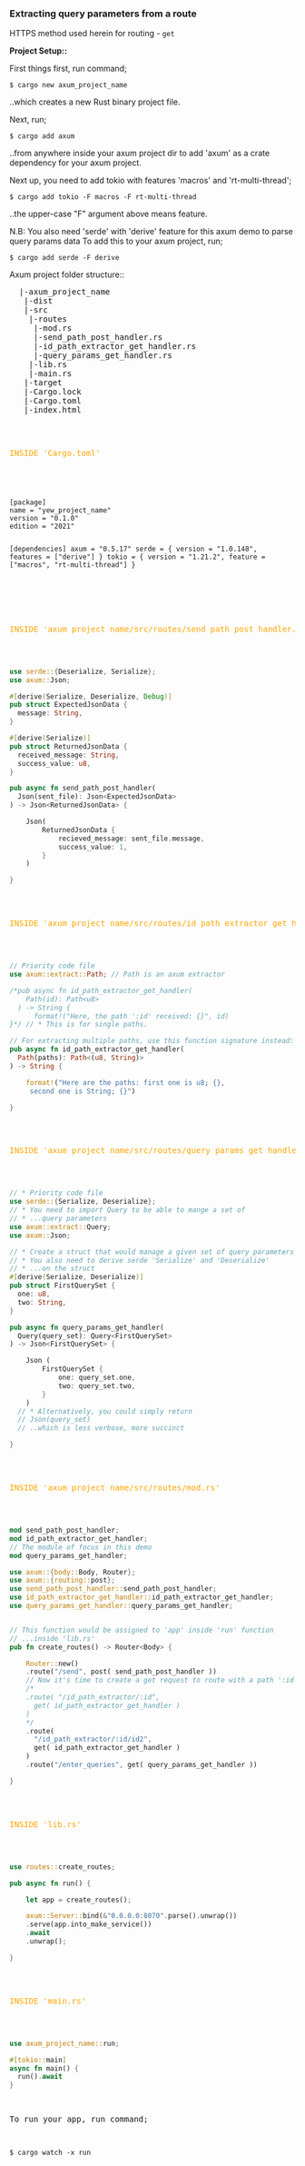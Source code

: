 ### Extracting query parameters from a route

HTTPS method used herein for routing - `get`

<b>Project Setup::</b>

First things first, run command;

```
$ cargo new axum_project_name
```

..which creates a new Rust binary project file.

Next, run;

```
$ cargo add axum
```

..from anywhere inside your axum project dir to add 'axum' as a crate dependency for your axum project.

Next up, you need to add tokio with features 'macros' and 'rt-multi-thread';

```
$ cargo add tokio -F macros -F rt-multi-thread
```

..the upper-case "F" argument above means feature.

N.B: You also need 'serde' with 'derive' feature for this axum demo to parse query params data
To add this to your axum project, run;

```
$ cargo add serde -F derive
```

Axum project folder structure::

<pre>
  |-axum_project_name
   |-dist
   |-src
    |-routes
     |-mod.rs
     |-send_path_post_handler.rs
     |-id_path_extractor_get_handler.rs
     |-query_params_get_handler.rs
    |-lib.rs
    |-main.rs
   |-target
   |-Cargo.lock
   |-Cargo.toml
   |-index.html
<pre>

  <pre style="color:orange;">INSIDE 'Cargo.toml'</pre>

<code>
<pre>
[package]
name = "yew_project_name"
version = "0.1.0"
edition = "2021"
  
[dependencies]
axum = "0.5.17"
serde = { version = "1.0.148", features = ["derive"] }
tokio = { version = "1.21.2", feature = ["macros", "rt-multi-thread"] }
</pre>
</code>

  <pre style="color:orange;">INSIDE 'axum_project_name/src/routes/send_path_post_handler.rs'</pre>

```rust
use serde::{Deserialize, Serialize};
use axum::Json;

#[derive(Serialize, Deserialize, Debug)]
pub struct ExpectedJsonData {
  message: String,
}

#[derive(Serialize)]
pub struct ReturnedJsonData {
  received_message: String,
  success_value: u8,
}

pub async fn send_path_post_handler(
  Json(sent_file): Json<ExpectedJsonData>
) -> Json<ReturnedJsonData> {

    Json(
        ReturnedJsonData {
            recieved_message: sent_file.message,
            success_value: 1,
        }
    )

}
```

  <pre style="color:orange;">INSIDE 'axum_project_name/src/routes/id_path_extractor_get_handler.rs'</pre>

```rust
// Priority code file
use axum::extract::Path; // Path is an axum extractor

/*pub async fn id_path_extractor_get_handler(
    Path(id): Path<u8>
  ) -> String {
      format!("Here, the path ':id' received: {}", id)
}*/ // * This is for single paths.

// For extracting multiple paths, use this function signature instead:
pub async fn id_path_extractor_get_handler(
  Path(paths): Path<(u8, String)>
) -> String {

    format!("Here are the paths: first one is u8; {},
     second one is String; {}")

}
```

  <pre style="color:orange;">INSIDE 'axum_project_name/src/routes/query_params_get_handler.rs'</pre>

```rust
// * Priority code file
use serde::{Serialize, Deserialize};
// * You need to import Query to be able to mange a set of
// * ...query parameters
use axum::extract::Query;
use axum::Json;

// * Create a struct that would manage a given set of query parameters
// * You also need to derive serde 'Serialize' and 'Deserialize'
// * ...on the struct
#[derive(Serialize, Deserialize)]
pub struct FirstQuerySet {
  one: u8,
  two: String,
}

pub async fn query_params_get_handler(
  Query(query_set): Query<FirstQuerySet>
) -> Json<FirstQuerySet> {

    Json (
        FirstQuerySet {
            one: query_set.one,
            two: query_set.two,
        }
    )
  // * Alternatively, you could simply return
  // Json(query_set)
  // ..which is less verbose, more succinct

}
```

  <pre style="color:orange;">INSIDE 'axum_project_name/src/routes/mod.rs'</pre>

```rust
mod send_path_post_handler;
mod id_path_extractor_get_handler;
// The module of focus in this demo
mod query_params_get_handler;

use axum::{body::Body, Router};
use axum::{routing::post};
use send_path_post_handler::send_path_post_handler;
use id_path_extractor_get_handler::id_path_extractor_get_handler;
use query_params_get_handler::query_params_get_handler;


// This function would be assigned to 'app' inside 'run' function
// ...inside 'lib.rs'
pub fn create_routes() -> Router<Body> {

    Router::new()
    .route("/send", post( send_path_post_handler ))
    // Now it's time to create a get request to route with a path ':id'
    /*
    .route( "/id_path_extractor/:id",
      get( id_path_extractor_get_handler )
    )
    */
    .route(
      "/id_path_extractor/:id/id2",
      get( id_path_extractor_get_handler )
    )
    .route("/enter_queries", get( query_params_get_handler ))

}
```

  <pre style="color:orange;">INSIDE 'lib.rs'</pre>

```rust
use routes::create_routes;

pub async fn run() {

    let app = create_routes();

    axum::Server::bind(&"0.0.0.0:8070".parse().unwrap())
    .serve(app.into_make_service())
    .await
    .unwrap();

}
```

  <pre style="color:orange;">INSIDE 'main.rs'</pre>

```rust
use axum_project_name::run;

#[tokio::main]
async fn main() {
  run().await
}
```

To run your app, run command;

```
$ cargo watch -x run
```
